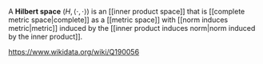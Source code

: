 A **Hilbert space** $(H, \langle\cdot,\cdot\rangle)$ is an [[inner product space]] that is [[complete metric space|complete]] as a [[metric space]] with [[norm induces metric|metric]] induced by the [[inner product induces norm|norm induced by the inner product]].

https://www.wikidata.org/wiki/Q190056